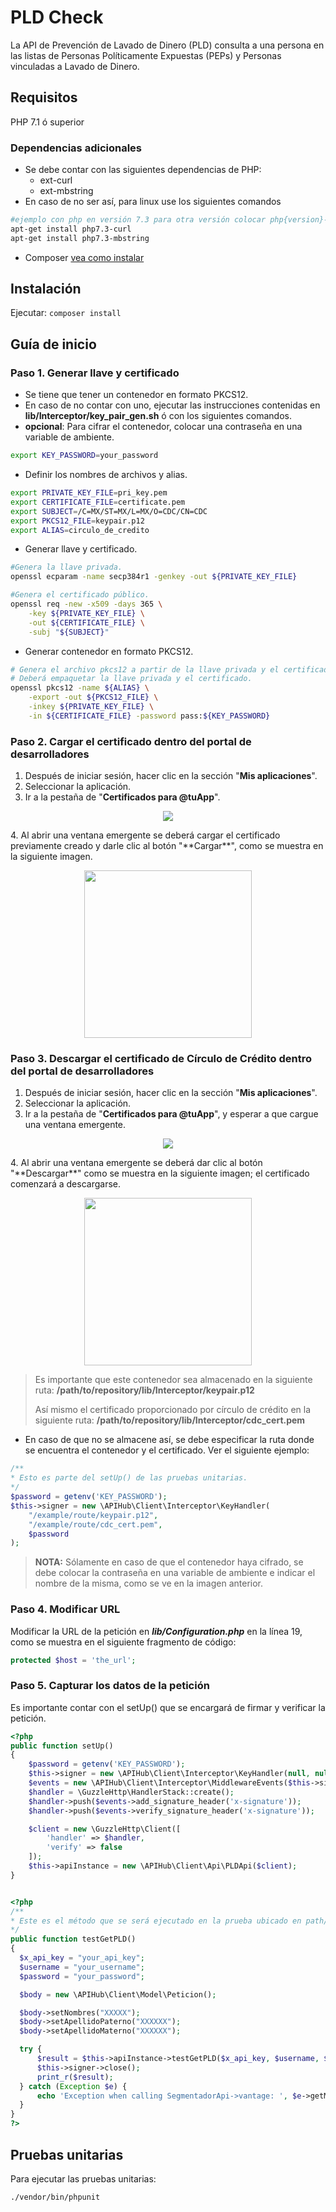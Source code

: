 # PLD Check

La API de Prevención de Lavado de Dinero (PLD) consulta a una persona en las listas de Personas Políticamente Expuestas (PEPs) y Personas vinculadas a Lavado de Dinero.

## Requisitos

PHP 7.1 ó superior

### Dependencias adicionales
- Se debe contar con las siguientes dependencias de PHP:
    - ext-curl
    - ext-mbstring
- En caso de no ser así, para linux use los siguientes comandos

```sh
#ejemplo con php en versión 7.3 para otra versión colocar php{version}-curl
apt-get install php7.3-curl
apt-get install php7.3-mbstring
```
- Composer [vea como instalar][1]

## Instalación

Ejecutar: `composer install`

## Guía de inicio

### Paso 1. Generar llave y certificado

- Se tiene que tener un contenedor en formato PKCS12.
- En caso de no contar con uno, ejecutar las instrucciones contenidas en **lib/Interceptor/key_pair_gen.sh** ó con los siguientes comandos.
- **opcional**: Para cifrar el contenedor, colocar una contraseña en una variable de ambiente.

```sh
export KEY_PASSWORD=your_password
```
- Definir los nombres de archivos y alias.
```sh
export PRIVATE_KEY_FILE=pri_key.pem
export CERTIFICATE_FILE=certificate.pem
export SUBJECT=/C=MX/ST=MX/L=MX/O=CDC/CN=CDC
export PKCS12_FILE=keypair.p12
export ALIAS=circulo_de_credito
```
- Generar llave y certificado.
```sh
#Genera la llave privada.
openssl ecparam -name secp384r1 -genkey -out ${PRIVATE_KEY_FILE}

#Genera el certificado público.
openssl req -new -x509 -days 365 \
    -key ${PRIVATE_KEY_FILE} \
    -out ${CERTIFICATE_FILE} \
    -subj "${SUBJECT}"
```
- Generar contenedor en formato PKCS12.
```sh
# Genera el archivo pkcs12 a partir de la llave privada y el certificado.
# Deberá empaquetar la llave privada y el certificado.
openssl pkcs12 -name ${ALIAS} \
    -export -out ${PKCS12_FILE} \
    -inkey ${PRIVATE_KEY_FILE} \
    -in ${CERTIFICATE_FILE} -password pass:${KEY_PASSWORD}
```

### Paso 2. Cargar el certificado dentro del portal de desarrolladores

 1. Después de iniciar sesión, hacer clic en la sección "**Mis aplicaciones**".
 2. Seleccionar la aplicación.
 3. Ir a la pestaña de "**Certificados para @tuApp**".
 <p align="center">
  <img src="https://github.com/APIHub-CdC/imagenes-cdc/blob/master/applications.png">
 </p>
 4. Al abrir una ventana emergente se deberá cargar el certificado previamente creado y darle clic al botón "**Cargar**", como se muestra en la siguiente imagen.
 <p align="center">
  <img src="https://github.com/APIHub-CdC/imagenes-cdc/blob/master/upload_cert.png" width="268">
 </p>

### Paso 3. Descargar el certificado de Círculo de Crédito dentro del portal de desarrolladores
 1. Después de iniciar sesión, hacer clic en la sección "**Mis aplicaciones**".
 2. Seleccionar la aplicación.
 3. Ir a la pestaña de "**Certificados para @tuApp**", y esperar a que cargue una ventana emergente.
 <p align="center">
  <img src="https://github.com/APIHub-CdC/imagenes-cdc/blob/master/applications.png">
 </p>
 4. Al abrir una ventana emergente se deberá dar clic al botón "**Descargar**" como se muestra en la siguiente imagen; el certificado comenzará a descargarse.
 <p align="center">
  <img src="https://github.com/APIHub-CdC/imagenes-cdc/blob/master/download_cert.png" width="268">
 </p>

 > Es importante que este contenedor sea almacenado en la siguiente ruta:
 > **/path/to/repository/lib/Interceptor/keypair.p12**
 >
 > Así mismo el certificado proporcionado por círculo de crédito en la siguiente ruta:
 > **/path/to/repository/lib/Interceptor/cdc_cert.pem**

- En caso de que no se almacene así, se debe especificar la ruta donde se encuentra el contenedor y el certificado. Ver el siguiente ejemplo:

```php
/**
* Esto es parte del setUp() de las pruebas unitarias.
*/
$password = getenv('KEY_PASSWORD');
$this->signer = new \APIHub\Client\Interceptor\KeyHandler(
    "/example/route/keypair.p12",
    "/example/route/cdc_cert.pem",
    $password
);
```
 > **NOTA:** Sólamente en caso de que el contenedor haya cifrado, se debe colocar la contraseña en una variable de ambiente e indicar el nombre de la misma, como se ve en la imagen anterior.

### Paso 4. Modificar URL

 Modificar la URL de la petición en ***lib/Configuration.php*** en la línea 19, como se muestra en el siguiente fragmento de código:

 ```php
 protected $host = 'the_url';
 ```

### Paso 5. Capturar los datos de la petición

Es importante contar con el setUp() que se encargará de firmar y verificar la petición.

```php
<?php
public function setUp()
{
    $password = getenv('KEY_PASSWORD');
    $this->signer = new \APIHub\Client\Interceptor\KeyHandler(null, null, $password);
    $events = new \APIHub\Client\Interceptor\MiddlewareEvents($this->signer);
    $handler = \GuzzleHttp\HandlerStack::create();
    $handler->push($events->add_signature_header('x-signature'));
    $handler->push($events->verify_signature_header('x-signature'));

    $client = new \GuzzleHttp\Client([
        'handler' => $handler,
        'verify' => false
    ]);
    $this->apiInstance = new \APIHub\Client\Api\PLDApi($client);
}    
```
```php

<?php
/**
* Este es el método que se será ejecutado en la prueba ubicado en path/to/repository/test/Api/SegmentadorApiTest.php
*/
public function testGetPLD()
{
  $x_api_key = "your_api_key";
  $username = "your_username";
  $password = "your_password";

  $body = new \APIHub\Client\Model\Peticion();

  $body->setNombres("XXXXX");
  $body->setApellidoPaterno("XXXXXX");
  $body->setApellidoMaterno("XXXXXX");

  try {
      $result = $this->apiInstance->testGetPLD($x_api_key, $username, $password, $body);
      $this->signer->close();
      print_r($result);
  } catch (Exception $e) {
      echo 'Exception when calling SegmentadorApi->vantage: ', $e->getMessage(), PHP_EOL;
  }
}
?>
```
## Pruebas unitarias

Para ejecutar las pruebas unitarias:

```sh
./vendor/bin/phpunit
```

[1]: https://getcomposer.org/doc/00-intro.md#installation-linux-unix-macos
